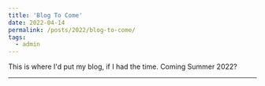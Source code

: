 ```yaml
---
title: 'Blog To Come'
date: 2022-04-14
permalink: /posts/2022/blog-to-come/
tags:
  - admin
---
```


This is where I'd put my blog, if I had the time. Coming Summer 2022?

------
